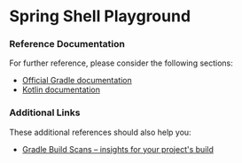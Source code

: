 # Spring Shell Playground

### Reference Documentation
For further reference, please consider the following sections:

  * [Official Gradle documentation](https://docs.gradle.org)
  * [Kotlin documentation](https://kotlinlang.org/docs/tutorials/getting-started.html)

### Additional Links
These additional references should also help you:

  * [Gradle Build Scans – insights for your project's build](https://scans.gradle.com#gradle)

